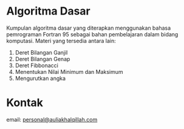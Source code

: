 # Algoritma Dasar
Kumpulan algoritma dasar yang diterapkan menggunakan bahasa pemrograman Fortran 95 sebagai bahan pembelajaran dalam bidang komputasi. Materi yang tersedia antara lain:
1. Deret Bilangan Ganjil
2. Deret Bilangan Genap
3. Deret Fibbonacci
4. Menentukan Nilai Minimum dan Maksimum
5. Mengurutkan angka
# Kontak
email: personal@auliakhalqillah.com
